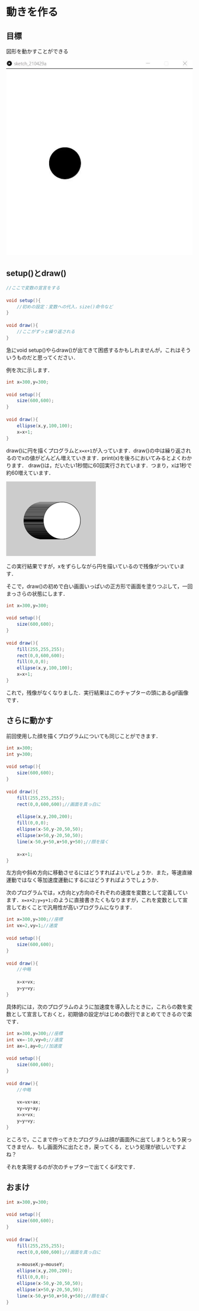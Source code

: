 # 動きを作る
## 目標
図形を動かすことができる

![画面](img/fig4-1.gif "Processingの画面")

## setup()とdraw()
```java
//ここで変数の宣言をする

void setup(){
    //初めの設定：変数への代入，size()命令など
}

void draw(){
    //ここがずっと繰り返される
}
```

急にvoid setup()やらdraw()が出てきて困惑するかもしれませんが，これはそういうものだと思ってください．

例を次に示します．

```java
int x=300,y=300;

void setup(){
    size(600,600);
}

void draw(){
    ellipse(x,y,100,100);
    x=x+1;
}
```

draw()に円を描くプログラムと`x=x+1`が入っています．draw()の中は繰り返されるのでxの値がどんどん増えていきます．print(x)を後ろにおいてみるとよくわかります．
draw()は，だいたい1秒間に60回実行されています．つまり，xは1秒で約60増えています．

![画面](img/fig4-1.png "Processingの画面")

この実行結果ですが，xをずらしながら円を描いているので残像がついています．

そこで，draw()の初めで白い画面いっぱいの正方形で画面を塗りつぶして，一回まっさらの状態にします．
```java
int x=300,y=300;

void setup(){
    size(600,600);
}

void draw(){
    fill(255,255,255);
    rect(0,0,600,600);
    fill(0,0,0);
    ellipse(x,y,100,100);
    x=x+1;
}
```
これで，残像がなくなりました．実行結果はこのチャプターの頭にあるgif画像です．

## さらに動かす

前回使用した顔を描くプログラムについても同じことができます．

```java
int x=300;
int y=300;

void setup(){
    size(600,600);
}

void draw(){
    fill(255,255,255);
    rect(0,0,600,600);//画面を真っ白に
    
    ellipse(x,y,200,200);
    fill(0,0,0);
    ellipse(x-50,y-20,50,50);
    ellipse(x+50,y-20,50,50);
    line(x-50,y+50,x+50,y+50);//顔を描く
    
    x=x+1;
}
```

左方向や斜め方向に移動させるにはどうすればよいでしょうか．また，等速直線運動ではなく等加速度運動にするにはどうすればようでしょうか．

次のプログラムでは，x方向とy方向のそれぞれの速度を変数として定義しています．`x=x+2;y=y+1;`のように直接書きたくもなりますが，これを変数として宣言しておくことで汎用性が高いプログラムになります．


```java
int x=300,y=300;//座標
int vx=2,vy=1;//速度

void setup(){
    size(600,600);
}

void draw(){
    //中略
    
    x=x+vx;
    y=y+vy;
}
```

具体的には，次のプログラムのように加速度を導入したときに，これらの数を変数として宣言しておくと，初期値の設定がはじめの数行でまとめてできるので楽です．

```java
int x=300,y=300;//座標
int vx=-10,vy=0;//速度
int ax=1,ay=0;//加速度

void setup(){
    size(600,600);
}

void draw(){
    //中略

    vx=vx+ax;
    vy=vy+ay;
    x=x+vx;
    y=y+vy;
}
```

ところで，ここまで作ってきたプログラムは顔が画面外に出てしまうともう戻ってきません．もし画面外に出たとき，戻ってくる，という処理が欲しいですよね？


それを実現するのが次のチャプターで出てくるif文です．

## おまけ

```java
int x=300,y=300;

void setup(){
    size(600,600);
}

void draw(){
    fill(255,255,255);
    rect(0,0,600,600);//画面を真っ白に
    
    x=mouseX;y=mouseY;
    ellipse(x,y,200,200);
    fill(0,0,0);
    ellipse(x-50,y-20,50,50);
    ellipse(x+50,y-20,50,50);
    line(x-50,y+50,x+50,y+50);//顔を描く
}
```
